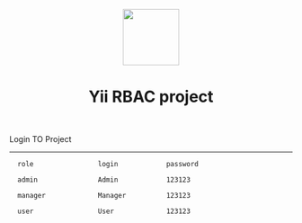 <p align="center">
    <a href="https://github.com/yiisoft" target="_blank">
        <img src="https://avatars0.githubusercontent.com/u/993323" height="100px">
    </a>
    <h1 align="center">Yii RBAC project</h1>
    <br>
</p>

Login TO Project

-------------------

      role                login            password 

      admin               Admin            123123

      manager             Manager          123123

      user                User             123123


[comment]: <> (<p align="center">)

[comment]: <> (    <a href="https://github.com/yiisoft" target="_blank">)

[comment]: <> (        <img src="https://avatars0.githubusercontent.com/u/993323" height="100px">)

[comment]: <> (    </a>)

[comment]: <> (    <h1 align="center">Yii 2 Basic Project Template</h1>)

[comment]: <> (    <br>)

[comment]: <> (</p>)

[comment]: <> (Yii 2 Basic Project Template is a skeleton [Yii 2]&#40;http://www.yiiframework.com/&#41; application best for)

[comment]: <> (rapidly creating small projects.)

[comment]: <> (The template contains the basic features including user login/logout and a contact page.)

[comment]: <> (It includes all commonly used configurations that would allow you to focus on adding new)

[comment]: <> (features to your application.)

[comment]: <> ([![Latest Stable Version]&#40;https://img.shields.io/packagist/v/yiisoft/yii2-app-basic.svg&#41;]&#40;https://packagist.org/packages/yiisoft/yii2-app-basic&#41;)

[comment]: <> ([![Total Downloads]&#40;https://img.shields.io/packagist/dt/yiisoft/yii2-app-basic.svg&#41;]&#40;https://packagist.org/packages/yiisoft/yii2-app-basic&#41;)

[comment]: <> ([![build]&#40;https://github.com/yiisoft/yii2-app-basic/workflows/build/badge.svg&#41;]&#40;https://github.com/yiisoft/yii2-app-basic/actions?query=workflow%3Abuild&#41;)

[comment]: <> (DIRECTORY STRUCTURE)

[comment]: <> (-------------------)

[comment]: <> (      assets/             contains assets definition)

[comment]: <> (      commands/           contains console commands &#40;controllers&#41;)

[comment]: <> (      config/             contains application configurations)

[comment]: <> (      controllers/        contains Web controller classes)

[comment]: <> (      mail/               contains view files for e-mails)

[comment]: <> (      models/             contains model classes)

[comment]: <> (      runtime/            contains files generated during runtime)

[comment]: <> (      tests/              contains various tests for the basic application)

[comment]: <> (      vendor/             contains dependent 3rd-party packages)

[comment]: <> (      views/              contains view files for the Web application)

[comment]: <> (      web/                contains the entry script and Web resources)



[comment]: <> (REQUIREMENTS)

[comment]: <> (------------)

[comment]: <> (The minimum requirement by this project template that your Web server supports PHP 5.6.0.)


[comment]: <> (INSTALLATION)

[comment]: <> (------------)

[comment]: <> (### Install via Composer)

[comment]: <> (If you do not have [Composer]&#40;http://getcomposer.org/&#41;, you may install it by following the instructions)

[comment]: <> (at [getcomposer.org]&#40;http://getcomposer.org/doc/00-intro.md#installation-nix&#41;.)

[comment]: <> (You can then install this project template using the following command:)

[comment]: <> (~~~)

[comment]: <> (composer create-project --prefer-dist yiisoft/yii2-app-basic basic)

[comment]: <> (~~~)

[comment]: <> (Now you should be able to access the application through the following URL, assuming `basic` is the directory)

[comment]: <> (directly under the Web root.)

[comment]: <> (~~~)

[comment]: <> (http://localhost/basic/web/)

[comment]: <> (~~~)

[comment]: <> (### Install from an Archive File)

[comment]: <> (Extract the archive file downloaded from [yiiframework.com]&#40;http://www.yiiframework.com/download/&#41; to)

[comment]: <> (a directory named `basic` that is directly under the Web root.)

[comment]: <> (Set cookie validation key in `config/web.php` file to some random secret string:)

[comment]: <> (```php)

[comment]: <> ('request' => [)

[comment]: <> (    // !!! insert a secret key in the following &#40;if it is empty&#41; - this is required by cookie validation)

[comment]: <> (    'cookieValidationKey' => '<secret random string goes here>',)

[comment]: <> (],)

[comment]: <> (```)

[comment]: <> (You can then access the application through the following URL:)

[comment]: <> (~~~)

[comment]: <> (http://localhost/basic/web/)

[comment]: <> (~~~)


[comment]: <> (### Install with Docker)

[comment]: <> (Update your vendor packages)

[comment]: <> (    docker-compose run --rm php composer update --prefer-dist)
    
[comment]: <> (Run the installation triggers &#40;creating cookie validation code&#41;)

[comment]: <> (    docker-compose run --rm php composer install    )
    
[comment]: <> (Start the container)

[comment]: <> (    docker-compose up -d)
    
[comment]: <> (You can then access the application through the following URL:)

[comment]: <> (    http://127.0.0.1:8000)

[comment]: <> (**NOTES:** )

[comment]: <> (- Minimum required Docker engine version `17.04` for development &#40;see [Performance tuning for volume mounts]&#40;https://docs.docker.com/docker-for-mac/osxfs-caching/&#41;&#41;)

[comment]: <> (- The default configuration uses a host-volume in your home directory `.docker-composer` for composer caches)


[comment]: <> (CONFIGURATION)

[comment]: <> (-------------)

[comment]: <> (### Database)

[comment]: <> (Edit the file `config/db.php` with real data, for example:)

[comment]: <> (```php)

[comment]: <> (return [)

[comment]: <> (    'class' => 'yii\db\Connection',)

[comment]: <> (    'dsn' => 'mysql:host=localhost;dbname=yii2basic',)

[comment]: <> (    'username' => 'root',)

[comment]: <> (    'password' => '1234',)

[comment]: <> (    'charset' => 'utf8',)

[comment]: <> (];)

[comment]: <> (```)

[comment]: <> (**NOTES:**)

[comment]: <> (- Yii won't create the database for you, this has to be done manually before you can access it.)

[comment]: <> (- Check and edit the other files in the `config/` directory to customize your application as required.)

[comment]: <> (- Refer to the README in the `tests` directory for information specific to basic application tests.)


[comment]: <> (TESTING)

[comment]: <> (-------)

[comment]: <> (Tests are located in `tests` directory. They are developed with [Codeception PHP Testing Framework]&#40;http://codeception.com/&#41;.)

[comment]: <> (By default there are 3 test suites:)

[comment]: <> (- `unit`)

[comment]: <> (- `functional`)

[comment]: <> (- `acceptance`)

[comment]: <> (Tests can be executed by running)

[comment]: <> (```)

[comment]: <> (vendor/bin/codecept run)

[comment]: <> (```)

[comment]: <> (The command above will execute unit and functional tests. Unit tests are testing the system components, while functional)

[comment]: <> (tests are for testing user interaction. Acceptance tests are disabled by default as they require additional setup since)

[comment]: <> (they perform testing in real browser. )


[comment]: <> (### Running  acceptance tests)

[comment]: <> (To execute acceptance tests do the following:  )

[comment]: <> (1. Rename `tests/acceptance.suite.yml.example` to `tests/acceptance.suite.yml` to enable suite configuration)

[comment]: <> (2. Replace `codeception/base` package in `composer.json` with `codeception/codeception` to install full featured)

[comment]: <> (   version of Codeception)

[comment]: <> (3. Update dependencies with Composer )

[comment]: <> (    ```)

[comment]: <> (    composer update  )

[comment]: <> (    ```)

[comment]: <> (4. Download [Selenium Server]&#40;http://www.seleniumhq.org/download/&#41; and launch it:)

[comment]: <> (    ```)

[comment]: <> (    java -jar ~/selenium-server-standalone-x.xx.x.jar)

[comment]: <> (    ```)

[comment]: <> (    In case of using Selenium Server 3.0 with Firefox browser since v48 or Google Chrome since v53 you must download [GeckoDriver]&#40;https://github.com/mozilla/geckodriver/releases&#41; or [ChromeDriver]&#40;https://sites.google.com/a/chromium.org/chromedriver/downloads&#41; and launch Selenium with it:)

[comment]: <> (    ```)

[comment]: <> (    # for Firefox)

[comment]: <> (    java -jar -Dwebdriver.gecko.driver=~/geckodriver ~/selenium-server-standalone-3.xx.x.jar)
    
[comment]: <> (    # for Google Chrome)

[comment]: <> (    java -jar -Dwebdriver.chrome.driver=~/chromedriver ~/selenium-server-standalone-3.xx.x.jar)

[comment]: <> (    ``` )
    
[comment]: <> (    As an alternative way you can use already configured Docker container with older versions of Selenium and Firefox:)
    
[comment]: <> (    ```)

[comment]: <> (    docker run --net=host selenium/standalone-firefox:2.53.0)

[comment]: <> (    ```)

[comment]: <> (5. &#40;Optional&#41; Create `yii2basic_test` database and update it by applying migrations if you have them.)

[comment]: <> (   ```)

[comment]: <> (   tests/bin/yii migrate)

[comment]: <> (   ```)

[comment]: <> (   The database configuration can be found at `config/test_db.php`.)


[comment]: <> (6. Start web server:)

[comment]: <> (    ```)

[comment]: <> (    tests/bin/yii serve)

[comment]: <> (    ```)

[comment]: <> (7. Now you can run all available tests)

[comment]: <> (   ```)

[comment]: <> (   # run all available tests)

[comment]: <> (   vendor/bin/codecept run)

[comment]: <> (   # run acceptance tests)

[comment]: <> (   vendor/bin/codecept run acceptance)

[comment]: <> (   # run only unit and functional tests)

[comment]: <> (   vendor/bin/codecept run unit,functional)

[comment]: <> (   ```)

[comment]: <> (### Code coverage support)

[comment]: <> (By default, code coverage is disabled in `codeception.yml` configuration file, you should uncomment needed rows to be able)

[comment]: <> (to collect code coverage. You can run your tests and collect coverage with the following command:)

[comment]: <> (```)

[comment]: <> (#collect coverage for all tests)

[comment]: <> (vendor/bin/codecept run --coverage --coverage-html --coverage-xml)

[comment]: <> (#collect coverage only for unit tests)

[comment]: <> (vendor/bin/codecept run unit --coverage --coverage-html --coverage-xml)

[comment]: <> (#collect coverage for unit and functional tests)

[comment]: <> (vendor/bin/codecept run functional,unit --coverage --coverage-html --coverage-xml)

[comment]: <> (```)

[comment]: <> (You can see code coverage output under the `tests/_output` directory.)
